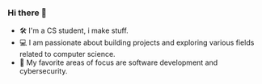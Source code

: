 ### Hi there 👋
- 🛠️ I'm a CS student, i make stuff.
- 💻 I am passionate about building projects and exploring various fields related to computer science.
- 🔐 My favorite areas of focus are software development and cybersecurity.

<!--
**lyt3ral/lyt3ral** is a ✨ _special_ ✨ repository because its `README.md` (this file) appears on your GitHub profile.

Here are some ideas to get you started:

- 🔭 I’m currently working on ...
- 🌱 I’m currently learning ...
- 👯 I’m looking to collaborate on ...
- 🤔 I’m looking for help with ...
- 💬 Ask me about ...
- 📫 How to reach me: ...
- 😄 Pronouns: ...
- ⚡ Fun fact: ...
-->
